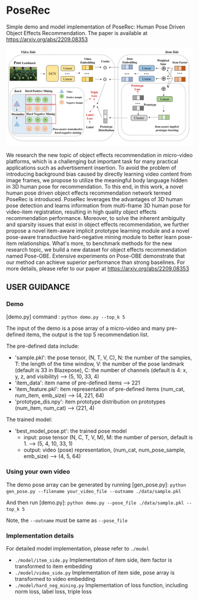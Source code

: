 # PoseRec
Simple demo and model implementation of PoseRec: Human Pose Driven Object Effects Recommendation. The paper is available at https://arxiv.org/abs/2209.08353


![image](./fig/Framework.jpg)

We research the new topic of object effects recommendation in micro-video platforms, which is a challenging but important task for many practical applications such as advertisement insertion. To avoid the problem of introducing background bias caused by directly learning video content from image frames, we propose to utilize the meaningful body language hidden in 3D human pose for recommendation. To this end, in this work, a novel human pose driven object effects recommendation network termed PoseRec is introduced. PoseRec leverages the advantages of 3D human pose detection and learns information from multi-frame 3D human pose for video-item registration, resulting in high quality object effects recommendation performance. Moreover, to solve the inherent ambiguity and sparsity issues that exist in object effects recommendation, we further propose a novel item-aware implicit prototype learning module and a novel pose-aware transductive hard-negative mining module to better learn pose-item relationships. What's more, to benchmark methods for the new research topic, we build a new dataset for object effects recommendation named Pose-OBE. Extensive experiments on Pose-OBE demonstrate that our method can achieve superior performance than strong baselines. For more details, please refer to our paper at https://arxiv.org/abs/2209.08353


## USER GUIDANCE
### Demo

[demo.py]  command : ```python demo.py --top_k 5```

The input of the demo is a pose array of a micro-video and many pre-defined items, the output is the top 5 recommendation list.

The pre-defined data include:
- 'sample.pkl': the pose tensor, (N, T, V, C), N: the number of the samples, T: the length of the time window, V: the number of the pose landmark (default is 33 in Blazepose), C: the number of channels (default is 4: x, y, z, and visibility) --> (5, 10, 33, 4)
- 'item_data': item name of pre-defined items --> 221
- 'item_feature.pkl': item representation of pre-defined items (num_cat, num_item, emb_size) --> (4, 221, 64)
- 'prototype_dis.npy': item prototype distribution on prototypes (num_item, num_cat) --> (221, 4)

The trained model:
- 'best_model_pose.pt': the trained pose model
  - input: pose tensor (N, C, T, V, M), M: the number of person, default is 1. --> (5, 4, 10, 33, 1)
  - output: video (pose) representation, (num_cat, num_pose_sample, emb_size) --> (4, 5, 64)
    
### Using your own video
The demo pose array can be generated by running [gen_pose.py]:
   ```python gen_pose.py --filename your_video_file --outname ./data/sample.pkl``` 

And then run [demo.py]: ```python demo.py --pose_file ./data/sample.pkl --top_k 5```

Note, the ```--outname``` must be same as ```--pose_file```

### Implementation details

For detailed model implementation, please refer to ```./model```
- ```./model/item_side.py``` Implementation of item side, item factor is transformed to item embedding
- ```./model/video_side.py``` Implementation of item side, pose array is transformed to video embedding
- ```./model/hard_neg_mining.py``` Implementation of loss function, including norm loss, label loss, triple loss



